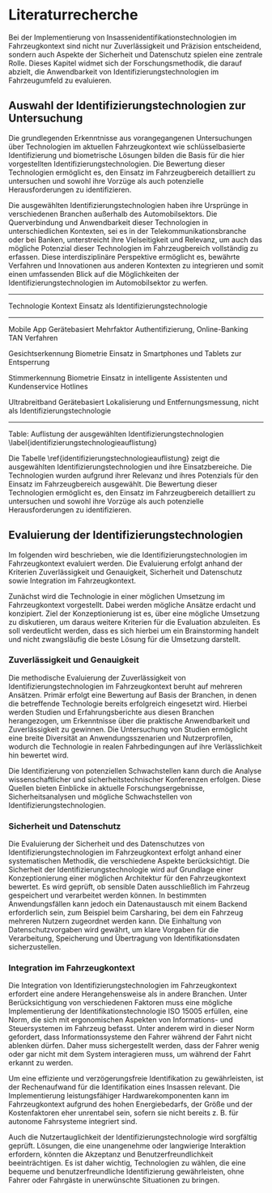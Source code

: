 # Literaturrecherche

Bei der Implementierung von Insassenidentifikationstechnologien im Fahrzeugkontext sind nicht nur Zuverlässigkeit und Präzision entscheidend, sondern auch Aspekte der Sicherheit und Datenschutz spielen eine zentrale Rolle. Dieses Kapitel widmet sich der Forschungsmethodik, die darauf abzielt, die Anwendbarkeit von Identifizierungstechnologien im Fahrzeugumfeld zu evaluieren.

## Auswahl der Identifizierungstechnologien zur Untersuchung

Die grundlegenden Erkenntnisse aus vorangegangenen Untersuchungen über Technologien im aktuellen Fahrzeugkontext wie schlüsselbasierte Identifizierung und biometrische Lösungen bilden die Basis für die hier vorgestellten Identifizierungstechnologien. Die Bewertung dieser Technologien ermöglicht es, den Einsatz im Fahrzeugbereich detailliert zu untersuchen und sowohl ihre Vorzüge als auch potenzielle Herausforderungen zu identifizieren. 

Die ausgewählten Identifizierungstechnologien haben ihre Ursprünge in verschiedenen Branchen außerhalb des Automobilsektors. Die Querverbindung und Anwendbarkeit dieser Technologien in unterschiedlichen Kontexten, sei es in der Telekommunikationsbranche oder bei Banken, unterstreicht ihre Vielseitigkeit und Relevanz, um auch das mögliche Potenzial dieser Technologien im Fahrzeugbereich vollständig zu erfassen. Diese interdisziplinäre Perspektive ermöglicht es, bewährte Verfahren und Innovationen aus anderen Kontexten zu integrieren und somit einen umfassenden Blick auf die Möglichkeiten der Identifizierungstechnologien im Automobilsektor zu werfen.

------------------------------------------------------------------------------------------------------------
Technologie             Kontext             Einsatz als Identifizierungstechnologie  
------------------      --------------      ----------------------------------------------------------------
Mobile App              Gerätebasiert       Mehrfaktor Authentifizierung, Online-Banking TAN Verfahren

Gesichtserkennung       Biometrie           Einsatz in Smartphones und Tablets zur Entsperrung

Stimmerkennung          Biometrie           Einsatz in intelligente Assistenten und Kundenservice Hotlines

Ultrabreitband          Gerätebasiert       Lokalisierung und Entfernungsmessung, nicht als Identifizierungstechnologie

------------------------------------------------------------------------------------------------------------
Table: Auflistung der ausgewählten Identifizierungstechnologien \label{identifizierungstechnologieauflistung}

Die Tabelle \ref{identifizierungstechnologieauflistung} zeigt die ausgewählten Identifizierungstechnologien und ihre Einsatzbereiche. Die Technologien wurden aufgrund ihrer Relevanz und ihres Potenzials für den Einsatz im Fahrzeugbereich ausgewählt. Die Bewertung dieser Technologien ermöglicht es, den Einsatz im Fahrzeugbereich detailliert zu untersuchen und sowohl ihre Vorzüge als auch potenzielle Herausforderungen zu identifizieren.

## Evaluierung der Identifizierungstechnologien

Im folgenden wird beschrieben, wie die Identifizierungstechnologien im Fahrzeugkontext evaluiert werden. Die Evaluierung erfolgt anhand der Kriterien Zuverlässigkeit und Genauigkeit, Sicherheit und Datenschutz sowie Integration im Fahrzeugkontext.

Zunächst wird die Technologie in einer möglichen Umsetzung im Fahrzeugkontext vorgestellt. Dabei werden mögliche Ansätze erdacht und konzipiert. Ziel der Konzeptionierung ist es, über eine mögliche Umsetzung zu diskutieren, um daraus weitere Kriterien für die Evaluation abzuleiten. Es soll verdeutlicht werden, dass es sich hierbei um ein Brainstorming handelt und nicht zwangsläufig die beste Lösung für die Umsetzung darstellt.

### Zuverlässigkeit und Genauigkeit

Die methodische Evaluierung der Zuverlässigkeit von Identifizierungstechnologien im Fahrzeugkontext beruht auf mehreren Ansätzen. Primär erfolgt eine Bewertung auf Basis der Branchen, in denen die betreffende Technologie bereits erfolgreich eingesetzt wird. Hierbei werden Studien und Erfahrungsberichte aus diesen Branchen herangezogen, um Erkenntnisse über die praktische Anwendbarkeit und Zuverlässigkeit zu gewinnen. Die Untersuchung von Studien ermöglicht eine breite Diversität an Anwendungsszenarien und Nutzerprofilen, wodurch die Technologie in realen Fahrbedingungen auf ihre Verlässlichkeit hin bewertet wird.

Die Identifizierung von potenziellen Schwachstellen kann durch die Analyse wissenschaftlicher und sicherheitstechnischer Konferenzen erfolgen. Diese Quellen bieten Einblicke in aktuelle Forschungsergebnisse, Sicherheitsanalysen und mögliche Schwachstellen von Identifizierungstechnologien. 

### Sicherheit und Datenschutz

Die Evaluierung der Sicherheit und des Datenschutzes von Identifizierungstechnologien im Fahrzeugkontext erfolgt anhand einer systematischen Methodik, die verschiedene Aspekte berücksichtigt. Die Sicherheit der Identifizierungstechnologie wird auf Grundlage einer Konzeptionierung einer möglichen Architektur für den Fahrzeugkontext bewertet. Es wird geprüft, ob sensible Daten ausschließlich im Fahrzeug gespeichert und verarbeitet werden können. In bestimmten Anwendungsfällen kann jedoch ein Datenaustausch mit einem Backend erforderlich sein, zum Beispiel beim Carsharing, bei dem ein Fahrzeug mehreren Nutzern zugeordnet werden kann. Die Einhaltung von Datenschutzvorgaben wird gewährt, um klare Vorgaben für die Verarbeitung, Speicherung und Übertragung von Identifikationsdaten sicherzustellen. 

### Integration im Fahrzeugkontext

Die Integration von Identifizierungstechnologien im Fahrzeugkontext erfordert eine andere Herangehensweise als in andere Branchen. Unter Berücksichtigung von verschiedenen Faktoren muss eine mögliche Implementierung der Identifikationstechnologie ISO 15005 erfüllen, eine Norm, die sich mit ergonomischen Aspekten von Informations- und Steuersystemen im Fahrzeug befasst. Unter anderem wird in dieser Norm gefordert, dass Informationssysteme den Fahrer während der Fahrt nicht ablenken dürfen. Daher muss sichergestellt werden, dass der Fahrer wenig oder gar nicht mit dem System interagieren muss, um während der Fahrt erkannt zu werden.

Um eine effiziente und verzögerungsfreie Identifikation zu gewährleisten, ist der Rechenaufwand für die Identifikation eines Insassen relevant. Die Implementierung leistungsfähiger Hardwarekomponenten kann im Fahrzeugkontext aufgrund des hohen Energiebedarfs, der Größe und der Kostenfaktoren eher unrentabel sein, sofern sie nicht bereits z. B. für autonome Fahrsysteme integriert sind.

Auch die Nutzertauglichkeit der Identifizierungstechnologie wird sorgfältig geprüft. Lösungen, die eine unangenehme oder langwierige Interaktion erfordern, könnten die Akzeptanz und Benutzerfreundlichkeit beeinträchtigen. Es ist daher wichtig, Technologien zu wählen, die eine bequeme und benutzerfreundliche Identifizierung gewährleisten, ohne Fahrer oder Fahrgäste in unerwünschte Situationen zu bringen.

